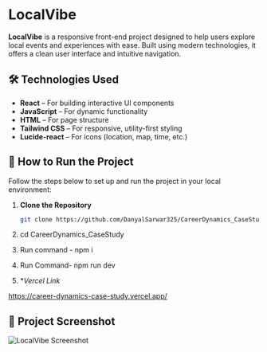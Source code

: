 # LocalVibe

**LocalVibe** is a responsive front-end project designed to help users explore local events and experiences with ease. Built using modern technologies, it offers a clean user interface and intuitive navigation.

## 🛠 Technologies Used

- **React** – For building interactive UI components
- **JavaScript** – For dynamic functionality
- **HTML** – For page structure
- **Tailwind CSS** – For responsive, utility-first styling
- **Lucide-react** – For icons (location, map, time, etc.)

## 🚀 How to Run the Project

Follow the steps below to set up and run the project in your local environment:

1. **Clone the Repository**
   ```bash
   git clone https://github.com/DanyalSarwar325/CareerDynamics_CaseStudy.git
   
2. cd CareerDynamics_CaseStudy

3. Run command - npm i
4. Run Command-  npm run dev

1. **Vercel Link*

https://career-dynamics-case-study.vercel.app/

## 📸 Project Screenshot

![LocalVibe Screenshot](./src/assets/CaseStudyImage.png)